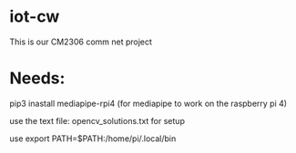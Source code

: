 # iot-cw

This is our CM2306 comm net project

# Needs:

pip3 inastall mediapipe-rpi4 (for mediapipe to work on the raspberry pi 4)

use the text file: opencv_solutions.txt for setup

use export PATH=$PATH:/home/pi/.local/bin


